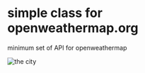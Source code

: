 # simple class for openweathermap.org
minimum set of API for openweathermap

![the city](https://github.com/glasscat82/openweathermap/blob/master/img/004.png "the city")
